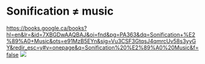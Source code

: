 # Sonification ≠ music
https://books.google.ca/books?hl=en&lr=&id=7XBGDwAAQBAJ&oi=fnd&pg=PA363&dq=Sonification+%E2%89%A0+Music&ots=e91MzB5EYn&sig=Vu3CSF3GtqsJ4qmrcUv58s3yyGY&redir_esc=y#v=onepage&q=Sonification%20%E2%89%A0%20Music&f=false
![](pic/2020-11-09-10-43-01.png)